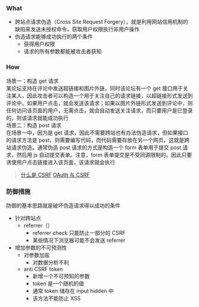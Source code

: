 ### What
- 跨站点请求伪造（Cross Site Request Forgery），就是利用网站信用机制的缺陷来发送未授权命令，窃取用户权限执行非用户操作
- 伪造请求能够成功执行的两个条件
  + 获得用户权限
  + 请求的所有参数都能被攻击者获知


### How

场景一：构造 get 请求
<br>
某论坛支持在评论中发送超链接和图片外链，同时该论坛有一个 get 接口用于关注某人，因此攻击者可以构造一个用于关注自己的请求链接，以超链接形式发送到评论中，如果用户点击，就会发送该请求；如果以图片外链形式发送到评论中，则任何访问该页面的用户，无需点击，就会自动发送关注请求，而只要用户是已登录的，则该请求就能成功执行
<br>
场景二：构造 post 请求
<br>
在场景一中，因为是 get 请求，因此不需要跨站也有办法伪造请求，但如果接口的请求方法是 post，则需要编写代码，而代码需要存放在另一个网页，这就是跨站请求伪造。通常伪造 post 请求的方式是构造一个 form 表单用于提交 post 请求，然后用 js 自动提交表单。注意，form 表单提交是不受同源限制的。因此只要诱使用户点击链接进入该页面，该请求就会执行

> [什么是 CSRF](https://zhuanlan.zhihu.com/p/22521378)
> [OAuth 与 CSRF](https://www.zhihu.com/question/19781476)


### 防御措施

防御的基本思路就是破坏伪造请求得以成功的条件

- 针对跨站点
  + referrer（）
    - referrer check 只能防止一部分的 CSRF
    - 某些情况下浏览器可能不会发送 referrer
- 增加参数的不可预测性
  + 对参数加盐
    - 对数据分析不利
  + anti CSRF token 
    - 新增一个不可预知的参数
    - token 是一个随机的值
    - 通常 token 储存在 input hidden 中
    - 该方法不能防止 XSS
